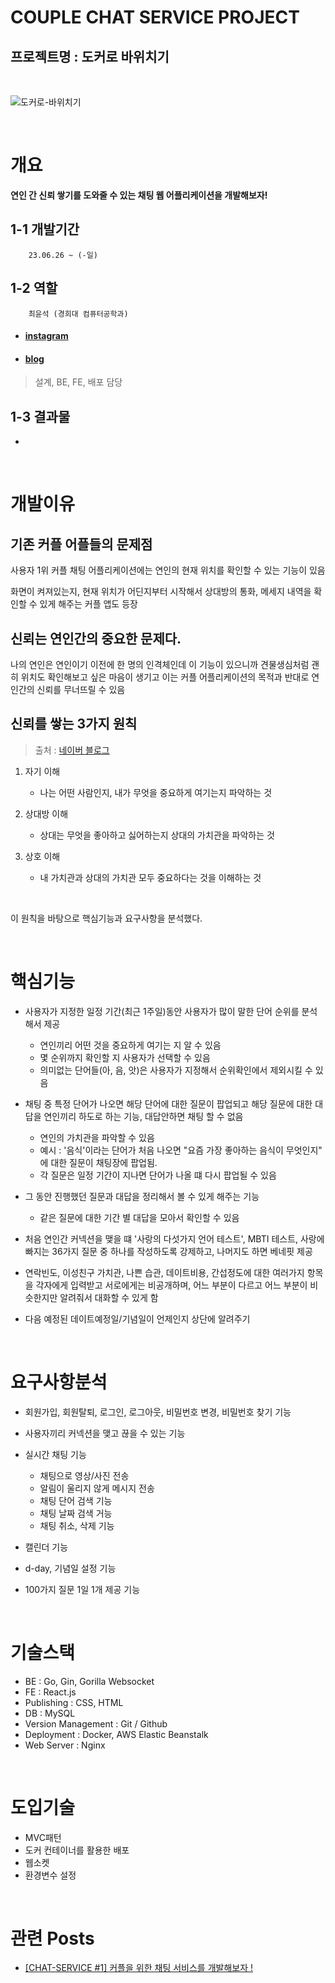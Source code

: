 # COUPLE CHAT SERVICE PROJECT

## **프로젝트명 : 도커로 바위치기**

<br>

![도커로-바위치기](https://github.com/choigonyok/couple-chat-service-project-docker/assets/129271363/2022cff4-9750-484c-b62d-2294f09d2120)


<br>

# **개요**

**연인 간 신뢰 쌓기를 도와줄 수 있는 채팅 웹 어플리케이션을 개발해보자!**

## **1-1 개발기간**

        23.06.26 ~ (-일)

## **1-2 역할**

        최윤석 (경희대 컴퓨터공학과)

* #### [instagram](https://www.instagram.com/choigonyok)

* #### [blog](https://www.choigonyok.com)

> 설계, BE, FE, 배포 담당

## **1-3 결과물**

-

<br>

# **개발이유**

## **기존 커플 어플들의 문제점**
사용자 1위 커플 채팅 어플리케이션에는 연인의 현재 위치를 확인할 수 있는 기능이 있음
  
화면이 켜져있는지, 현재 위치가 어딘지부터 시작해서 상대방의 통화, 메세지 내역을 확인할 수 있게 해주는 커플 앱도 등장

## **신뢰는 연인간의 중요한 문제다.**

나의 연인은 연인이기 이전에 한 명의 인격체인데
이 기능이 있으니까 견물생심처럼 괜히 위치도 확인해보고 싶은 마음이 생기고
이는 커플 어플리케이션의 목적과 반대로 연인간의 신뢰를 무너뜨릴 수 있음

## **신뢰를 쌓는 3가지 원칙**
> 출처 : [네이버 블로그](https://post.naver.com/viewer/postView.nhn?volumeNo=27272214&memberNo=253010)

1. 자기 이해
   - 나는 어떤 사람인지, 내가 무엇을 중요하게 여기는지 파악하는 것

2. 상대방 이해
   - 상대는 무엇을 좋아하고 싫어하는지 상대의 가치관을 파악하는 것

3. 상호 이해
   - 내 가치관과 상대의 가치관 모두 중요하다는 것을 이해하는 것

<br>

이 원칙을 바탕으로 핵심기능과 요구사항을 분석했다.

<br>

# **핵심기능**

* 사용자가 지정한 일정 기간(최근 1주일)동안 사용자가 많이 말한 단어 순위를 분석해서 제공
  - 연인끼리 어떤 것을 중요하게 여기는 지 알 수 있음
  - 몇 순위까지 확인할 지 사용자가 선택할 수 있음
  - 의미없는 단어들(아, 음, 앗)은 사용자가 지정해서 순위확인에서 제외시킬 수 있음
  
* 채팅 중 특정 단어가 나오면 해당 단어에 대한 질문이 팝업되고 해당 질문에 대한 대답을 연인끼리 하도로 하는 기능, 대답안하면 채팅 할 수 없음
  - 연인의 가치관을 파악할 수 있음
  - 예시 : '음식'이라는 단어가 처음 나오면 "요즘 가장 좋아하는 음식이 무엇인지" 에 대한 질문이 채팅장에 팝업됨.
  - 각 질문은 일정 기간이 지나면 단어가 나올 떄 다시 팝업될 수 있음
  
* 그 동안 진행했던 질문과 대답을 정리해서 볼 수 있게 해주는 기능
  - 같은 질문에 대한 기간 별 대답을 모아서 확인할 수 있음
  
* 처음 연인간 커넥션을 맺을 떄 '사랑의 다섯가지 언어 테스트', MBTI 테스트, 사랑에 빠지는 36가지 질문 중 하나를 작성하도록 강제하고, 나머지도 하면 베네핏 제공

* 연락빈도, 이성친구 가치관, 나쁜 습관, 데이트비용, 간섭정도에 대한 여러가지 항목을 각자에게 입력받고 서로에게는 비공개하며, 어느 부분이 다르고 어느 부분이 비슷한지만 알려줘서 대화할 수 있게 함

* 다음 예정된 데이트예정일/기념일이 언제인지 상단에 알려주기

<br>

# **요구사항분석**

* 회원가입, 회원탈퇴, 로그인, 로그아웃, 비밀번호 변경, 비밀번호 찾기 기능

* 사용자끼리 커넥션을 맺고 끊을 수 있는 기능

* 실시간 채팅 기능
  - 채팅으로 영상/사진 전송
  - 알림이 울리지 않게 메시지 전송
  - 채팅 단어 검색 기능
  - 채팅 날짜 검색 거능
  - 채팅 취소, 삭제 기능

* 캘린더 기능

* d-day, 기념일 설정 기능

* 100가지 질문 1일 1개 제공 기능

<br>

# **기술스택**

* BE : Go, Gin, Gorilla Websocket
* FE : React.js
* Publishing : CSS, HTML
* DB : MySQL
* Version Management : Git / Github
* Deployment : Docker, AWS Elastic Beanstalk
* Web Server : Nginx
  
<br>

# **도입기술**

* MVC패턴
* 도커 컨테이너를 활용한 배포
* 웹소켓
* 환경변수 설정

<br>

# **관련 Posts**

* [[CHAT-SERVICE #1] 커플을 위한 채팅 서비스를 개발해보자 !](https://choigonyok.com/post/15)